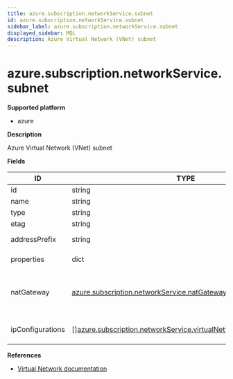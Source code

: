 ```yaml
---
title: azure.subscription.networkService.subnet
id: azure.subscription.networkService.subnet
sidebar_label: azure.subscription.networkService.subnet
displayed_sidebar: MQL
description: Azure Virtual Network (VNet) subnet
---
```


# azure.subscription.networkService.subnet

**Supported platform**

- azure

**Description**

Azure Virtual Network (VNet) subnet

**Fields**

| ID               | TYPE                                                                                                                                              | DESCRIPTION                                            |
| ---------------- | ------------------------------------------------------------------------------------------------------------------------------------------------- | ------------------------------------------------------ |
| id               | string                                                                                                                                            | Subnet ID                                              |
| name             | string                                                                                                                                            | Subnet name                                            |
| type             | string                                                                                                                                            | Subnet type                                            |
| etag             | string                                                                                                                                            | Subnet etag                                            |
| addressPrefix    | string                                                                                                                                            | Subnet address prefix                                  |
| properties       | dict                                                                                                                                              | Subnet properties                                      |
| natGateway       | [azure.subscription.networkService.natGateway](azure.subscription.networkservice.natgateway.md)                                                   | The NAT gateway this subnet is associated with, if any |
| ipConfigurations | &#91;&#93;[azure.subscription.networkService.virtualNetworkGateway.ipConfig](azure.subscription.networkservice.virtualnetworkgateway.ipconfig.md) | List of IP configurations for the subnet               |

**References**

- [Virtual Network documentation](https://learn.microsoft.com/en-us/azure/virtual-network/)
